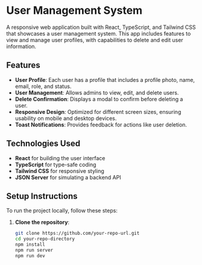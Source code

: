 # User Management System

A responsive web application built with React, TypeScript, and Tailwind CSS that showcases a user management system. This app includes features to view and manage user profiles, with capabilities to delete and edit user information.

## Features

- **User Profile**: Each user has a profile that includes a profile photo, name, email, role, and status.
- **User Management**: Allows admins to view, edit, and delete users.
- **Delete Confirmation**: Displays a modal to confirm before deleting a user.
- **Responsive Design**: Optimized for different screen sizes, ensuring usability on mobile and desktop devices.
- **Toast Notifications**: Provides feedback for actions like user deletion.
  
## Technologies Used

- **React** for building the user interface
- **TypeScript** for type-safe coding
- **Tailwind CSS** for responsive styling
- **JSON Server** for simulating a backend API

## Setup Instructions

To run the project locally, follow these steps:

1. **Clone the repository**: 
   ```bash
   git clone https://github.com/your-repo-url.git
   cd your-repo-directory
   npm install
   npm run server
   npm run dev


